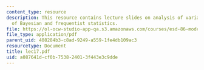 ```yaml
---
content_type: resource
description: This resource contains lecture slides on analysis of variance, with discussion
  of Bayesian and frequentist statistics.
file: https://ol-ocw-studio-app-qa.s3.amazonaws.com/courses/esd-86-models-data-and-inference-for-socio-technical-systems-spring-2007/a087641dcf0b753824013f443e3c9dde_lec17.pdf
file_type: application/pdf
parent_uid: 408284b3-c8ad-9249-a559-1fe4db109ac3
resourcetype: Document
title: lec17.pdf
uid: a087641d-cf0b-7538-2401-3f443e3c9dde
---
```

